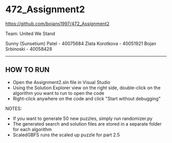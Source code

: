 # 472_Assignment2
https://github.com/bojans1997/472_Assignment2

Team: United We Stand

Sunny (Sunsetium) Patel - 40075684
Zlata Korotkova - 40051921
Bojan Srbinoski - 40058428

-----------
HOW TO RUN
-----------

- Open the Assignment2.sln file in Visual Studio
- Using the Solution Explorer view on the right side, double-click on the algorithm you want to run to open the code
- Right-click anywhere on the code and click "Start without debugging"

NOTES:

- If you want to generate 50 new puzzles, simply run randomizer.py
- The generated search and solution files are stored in a separate folder for each algorithm
- ScaledGBFS runs the scaled up puzzle for part 2.5
